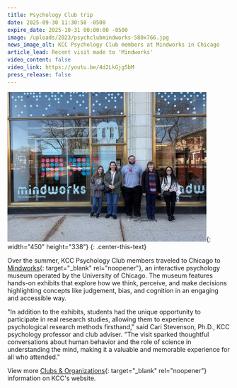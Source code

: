 ```yaml
---
title: Psychology Club trip
date: 2025-09-30 11:30:58 -0500
expire_date: 2025-10-31 00:00:00 -0500
image: /uploads/2023/psychclubmindworks-580x766.jpg
news_image_alt: KCC Psychology Club members at Mindworks in Chicago
article_lead: Recent visit made to 'Mindworks'
video_content: false
video_link: https://youtu.be/4d2LkGjg5bM
press_release: false
---
```

![KCC Psychology Club members at Mindworks in Chicago](/uploads/2023/psychclubmindworks-450x338.jpg "KCC Psychology Club members at Mindworks in Chicago"){: width="450" height="338"}
{: .center-this-text}

Over the summer, KCC Psychology Club members traveled to Chicago to [Mindworks](https://www.chicagobooth.edu/mindworks "Mindworks"){: target="_blank" rel="noopener"}, an interactive psychology museum operated by the University of Chicago. The museum features hands-on exhibits that explore how we think, perceive, and make decisions highlighting concepts like judgement, bias, and cognition in an engaging and accessible way.

"In addition to the exhibits, students had the unique opportunity to participate in real research studies, allowing them to experience psychological research methods firsthand," said Cari Stevenson, Ph.D., KCC psychology professor and club adviser. "The visit sparked thoughtful conversations about human behavior and the role of science in understanding the mind, making it a valuable and memorable experience for all who attended."

View more [Clubs & Organizations](https://www.kcc.edu/student-resources/student-life/clubs/ "KCC's Clubs &amp; Organizations"){: target="_blank" rel="noopener"} information on KCC's website.